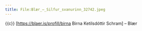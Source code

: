 ```yaml
---
title: File:Blær_–_Silfur_svanurinn_32742.jpeg
---
```


{{c}} [https://blaer.is/profill/birna Birna Ketilsdóttir Schram] – Blær
